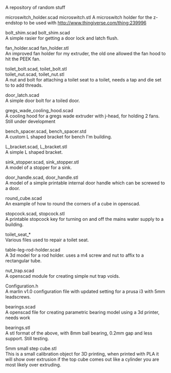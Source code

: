 A repository of random stuff

microswitch_holder.scad microswitch.stl
A microswitch holder for the z-endstop to be used with http://www.thingiverse.com/thing:239996

bolt_shim.scad bolt_shim.scad  
A simple rasier for getting a door lock and latch flush.

fan_holder.scad fan_holder.stl  
An improved fan holder for my extruder, the old one allowed the fan hood
to hit the PEEK fan.

toilet_bolt.scad, toilet_bolt.stl  
toilet_nut.scad, toilet_nut.stl  
A nut and bolt for attaching a toilet seat to a toilet, needs a tap and die set
to to add threads.

door_latch.scad  
A simple door bolt for a toiled door.

gregs_wade_cooling_hood.scad  
A cooling hood for a gregs wade extruder with j-head, for holding 2 fans.
 Still under development

bench_spacer.scad, bench_spacer.std  
A custom L shaped bracket for bench I'm building.

L_bracket.scad, L_bracket.stl  
A simple L shaped bracket.

sink_stopper.scad, sink_stopper.stl  
A model of a stopper for a sink.

door_handle.scad, door_handle.stl  
A model of a simple printable internal door handle which can be screwed 
to a door.  

round_cube.scad  
An example of how to round the corners of a cube in openscad.

stopcock.scad, stopcock.stl  
A printable stopcock key for turning on and off the mains water supply to
 a building.

toilet_seat_*  
Various files used to repair a toilet seat.

table-leg-rod-holder.scad  
A 3d model for a rod holder. uses a m4 screw and nut to affix to a 
rectangular tube.

nut_trap.scad  
A openscad module for creating simple nut trap voids.

Configuration.h  
A marlin v1.0 configuration file with updated setting for a prusa i3 with
 5mm leadscrews.

bearings.scad  
A openscad file for creating parametric bearing model using a 3d printer,
 needs work

bearings.stl  
A stl format of the above, with 8mm ball bearing, 0.2mm gap and less support.
 Still testing.

5mm small step cube.stl  
This is a small calibration object for 3D printing, when printed with PLA 
it will show over extrusion if the top cube comes out like a cylinder you are most likely over extruding. 


